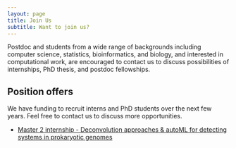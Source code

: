 ```yaml
---
layout: page
title: Join Us
subtitle: Want to join us?
---
```


Postdoc and students from a wide range of backgrounds including computer
science, statistics, bioinformatics, and biology, and interested in
computational work, are encouraged to contact us to discuss possibilities of
internships, PhD thesis, and postdoc fellowships.

## Position offers

We have funding to recruit interns and PhD students over the next few years.
Feel free to contact us to discuss more opportunities.

- [Master 2 internship - Deconvolution approaches & autoML for detecting
  systems in prokaryotic genomes](https://tree-timc.github.io/compbio/files/2022_M2_proposal_homolog_deconvolution.pdf)
